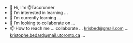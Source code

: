 - 👋 Hi, I’m @Tacorunner
- 👀 I’m interested in learning ...
- 🌱 I’m currently learning ...
- 💞️ I’m looking to collaborate on ...
- 📫 How to reach me ... collaborate ... krisbed@gmail.com ... kristophe.bedard@mail.utoronto.ca ...

<!---
Tacorunner/Tacorunner is a ✨ special ✨ repository because its `README.md` (this file) appears on your GitHub profile.
You can click the Preview link to take a look at your changes.
--->
